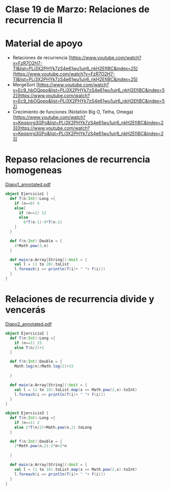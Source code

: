 # Clase 19 de Marzo: Relaciones de recurrencia II

# Material de apoyo

- Relaciones de recurrencia [https://www.youtube.com/watch?v=FzR7O2H7-TI&list=PLi3X2PHYk7zS4e61wu1uir6_nkH2EfiBC&index=25](https://www.youtube.com/watch?v=FzR7O2H7-TI&list=PLi3X2PHYk7zS4e61wu1uir6_nkH2EfiBC&index=25)
- MergeSort [https://www.youtube.com/watch?v=Ec9_hbOQppo&list=PLi3X2PHYk7zS4e61wu1uir6_nkH2EfiBC&index=52](https://www.youtube.com/watch?v=Ec9_hbOQppo&list=PLi3X2PHYk7zS4e61wu1uir6_nkH2EfiBC&index=52)
- Crecimiento de funciones (Notatión Big O, Tetha, Omega) [https://www.youtube.com/watch?v=Keqsnrg3GPo&list=PLi3X2PHYk7zS4e61wu1uir6_nkH2EfiBC&index=23](https://www.youtube.com/watch?v=Keqsnrg3GPo&list=PLi3X2PHYk7zS4e61wu1uir6_nkH2EfiBC&index=23)

# Repaso relaciones de recurrencia homogeneas

[Diapo1_annotated.pdf](Diapo1_annotated.pdf)

```scala
object Ejercicio1 {
  def T(n:Int):Long ={
    if (n==0) 4
    else{
      if (n==1) 12
      else
        6*T(n-1)-9*T(n-2)
    }
  }

  def f(n:Int):Double = {
    4*Math.pow(3,n)
  }

  def main(a:Array[String]):Unit = {
    val l = (1 to 20).toList
    l.foreach(i => println(T(i)+ " "+ f(i)))
  }
}
```

# Relaciones de recurrencia divide y vencerás

[Diapo2_annotated.pdf](Diapo2_annotated.pdf)

```scala
object Ejercicio2 {
  def T(n:Int):Long ={
    if (n==1) 15
    else T(n/2)+1
  }

  def f(n:Int):Double = {
    Math.log(n)/Math.log(2)+15
    
  }

  def main(a:Array[String]):Unit = {
    val l = (1 to 10).toList.map(x => Math.pow(2,x).toInt)
    l.foreach(i => println(T(i)+ " "+ f(i)))
  }
}
```

```scala
object Ejercicio3 {
  def T(n:Int):Long ={
    if (n==1) 2
    else 2*T(n/2)+Math.pow(n,2).toLong
  }

  def f(n:Int):Double = {
    2*Math.pow(n,2)-2*n+2*n
    
  }

  def main(a:Array[String]):Unit = {
    val l = (1 to 10).toList.map(x => Math.pow(2,x).toInt)
    l.foreach(i => println(T(i)+ " "+ f(i)))
  }
}
```